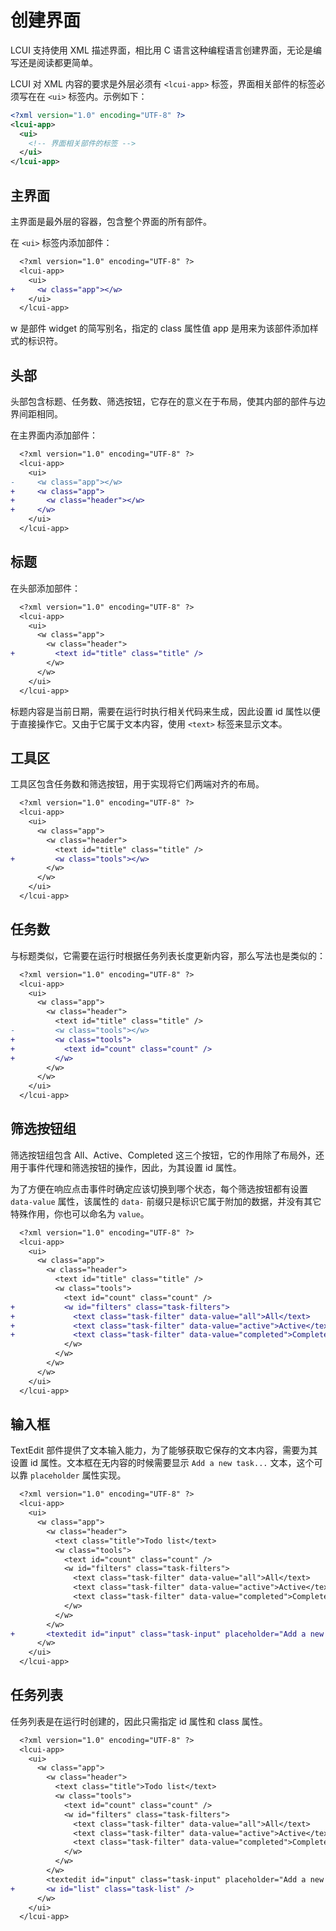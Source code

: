 # 创建界面

LCUI 支持使用 XML 描述界面，相比用 C 语言这种编程语言创建界面，无论是编写还是阅读都更简单。

LCUI 对 XML 内容的要求是外层必须有 `<lcui-app>` 标签，界面相关部件的标签必须写在在 `<ui>` 标签内。示例如下：

```xml
<?xml version="1.0" encoding="UTF-8" ?>
<lcui-app>
  <ui>
    <!-- 界面相关部件的标签 -->
  </ui>
</lcui-app>
```

## 主界面

主界面是最外层的容器，包含整个界面的所有部件。

在 `<ui>` 标签内添加部件：

```diff
  <?xml version="1.0" encoding="UTF-8" ?>
  <lcui-app>
    <ui>
+     <w class="app"></w>
    </ui>
  </lcui-app>
```

w 是部件 widget 的简写别名，指定的 class 属性值 app 是用来为该部件添加样式的标识符。

## 头部

头部包含标题、任务数、筛选按钮，它存在的意义在于布局，使其内部的部件与边界间距相同。

在主界面内添加部件：

```diff
  <?xml version="1.0" encoding="UTF-8" ?>
  <lcui-app>
    <ui>
-     <w class="app"></w>
+     <w class="app">
+       <w class="header"></w>
+     </w>
    </ui>
  </lcui-app>
```

## 标题

在头部添加部件：

```diff
  <?xml version="1.0" encoding="UTF-8" ?>
  <lcui-app>
    <ui>
      <w class="app">
        <w class="header">
+         <text id="title" class="title" />
        </w>
      </w>
    </ui>
  </lcui-app>
```

标题内容是当前日期，需要在运行时执行相关代码来生成，因此设置 id 属性以便于直接操作它。又由于它属于文本内容，使用 `<text>` 标签来显示文本。

## 工具区

工具区包含任务数和筛选按钮，用于实现将它们两端对齐的布局。


```diff
  <?xml version="1.0" encoding="UTF-8" ?>
  <lcui-app>
    <ui>
      <w class="app">
        <w class="header">
          <text id="title" class="title" />
+         <w class="tools"></w>
        </w>
      </w>
    </ui>
  </lcui-app>
```

## 任务数

与标题类似，它需要在运行时根据任务列表长度更新内容，那么写法也是类似的：

```diff
  <?xml version="1.0" encoding="UTF-8" ?>
  <lcui-app>
    <ui>
      <w class="app">
        <w class="header">
          <text id="title" class="title" />
-         <w class="tools"></w>
+         <w class="tools">
+           <text id="count" class="count" />
+         </w>
        </w>
      </w>
    </ui>
  </lcui-app>
```

## 筛选按钮组

筛选按钮组包含 All、Active、Completed 这三个按钮，它的作用除了布局外，还用于事件代理和筛选按钮的操作，因此，为其设置 id 属性。

为了方便在响应点击事件时确定应该切换到哪个状态，每个筛选按钮都有设置 `data-value` 属性，该属性的 `data-` 前缀只是标识它属于附加的数据，并没有其它特殊作用，你也可以命名为 `value`。

```diff
  <?xml version="1.0" encoding="UTF-8" ?>
  <lcui-app>
    <ui>
      <w class="app">
        <w class="header">
          <text id="title" class="title" />
          <w class="tools">
            <text id="count" class="count" />
+           <w id="filters" class="task-filters">
+             <text class="task-filter" data-value="all">All</text>
+             <text class="task-filter" data-value="active">Active</text>
+             <text class="task-filter" data-value="completed">Completed</text>
            </w>
          </w>
        </w>
      </w>
    </ui>
  </lcui-app>
```

## 输入框

TextEdit 部件提供了文本输入能力，为了能够获取它保存的文本内容，需要为其设置 id 属性。文本框在无内容的时候需要显示 `Add a new task...` 文本，这个可以靠 `placeholder` 属性实现。

```diff
  <?xml version="1.0" encoding="UTF-8" ?>
  <lcui-app>
    <ui>
      <w class="app">
        <w class="header">
          <text class="title">Todo list</text>
          <w class="tools">
            <text id="count" class="count" />
            <w id="filters" class="task-filters">
              <text class="task-filter" data-value="all">All</text>
              <text class="task-filter" data-value="active">Active</text>
              <text class="task-filter" data-value="completed">Completed</text>
            </w>
          </w>
        </w>
+       <textedit id="input" class="task-input" placeholder="Add a new task..." />
      </w>
    </ui>
  </lcui-app>
```

## 任务列表

任务列表是在运行时创建的，因此只需指定 id 属性和 class 属性。

```diff
  <?xml version="1.0" encoding="UTF-8" ?>
  <lcui-app>
    <ui>
      <w class="app">
        <w class="header">
          <text class="title">Todo list</text>
          <w class="tools">
            <text id="count" class="count" />
            <w id="filters" class="task-filters">
              <text class="task-filter" data-value="all">All</text>
              <text class="task-filter" data-value="active">Active</text>
              <text class="task-filter" data-value="completed">Completed</text>
            </w>
          </w>
        </w>
        <textedit id="input" class="task-input" placeholder="Add a new task..." />
+       <w id="list" class="task-list" />
      </w>
    </ui>
  </lcui-app>
```
